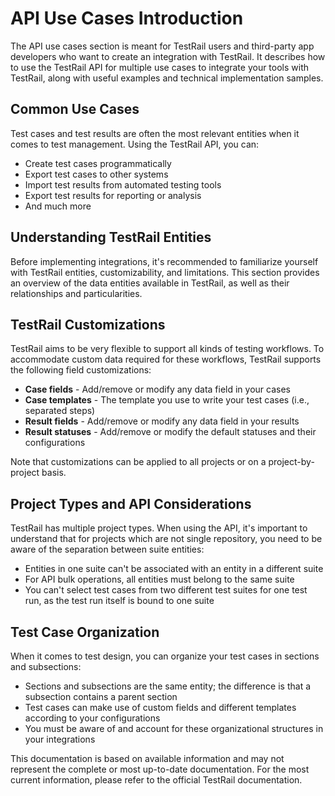 # API Use Cases Introduction

The API use cases section is meant for TestRail users and third-party app developers who want to create an integration with TestRail. It describes how to use the TestRail API for multiple use cases to integrate your tools with TestRail, along with useful examples and technical implementation samples.

## Common Use Cases

Test cases and test results are often the most relevant entities when it comes to test management. Using the TestRail API, you can:

- Create test cases programmatically
- Export test cases to other systems
- Import test results from automated testing tools
- Export test results for reporting or analysis
- And much more

## Understanding TestRail Entities

Before implementing integrations, it's recommended to familiarize yourself with TestRail entities, customizability, and limitations. This section provides an overview of the data entities available in TestRail, as well as their relationships and particularities.

## TestRail Customizations

TestRail aims to be very flexible to support all kinds of testing workflows. To accommodate custom data required for these workflows, TestRail supports the following field customizations:

- **Case fields** - Add/remove or modify any data field in your cases
- **Case templates** - The template you use to write your test cases (i.e., separated steps)
- **Result fields** - Add/remove or modify any data field in your results
- **Result statuses** - Add/remove or modify the default statuses and their configurations

Note that customizations can be applied to all projects or on a project-by-project basis.

## Project Types and API Considerations

TestRail has multiple project types. When using the API, it's important to understand that for projects which are not single repository, you need to be aware of the separation between suite entities:

- Entities in one suite can't be associated with an entity in a different suite
- For API bulk operations, all entities must belong to the same suite
- You can't select test cases from two different test suites for one test run, as the test run itself is bound to one suite

## Test Case Organization

When it comes to test design, you can organize your test cases in sections and subsections:

- Sections and subsections are the same entity; the difference is that a subsection contains a parent section
- Test cases can make use of custom fields and different templates according to your configurations
- You must be aware of and account for these organizational structures in your integrations

This documentation is based on available information and may not represent the complete or most up-to-date documentation. For the most current information, please refer to the official TestRail documentation.
